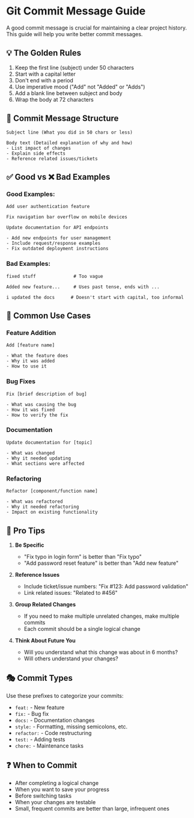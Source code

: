 # Git Commit Message Guide

A good commit message is crucial for maintaining a clear project history. This guide will help you write better commit messages.

## 💡 The Golden Rules

1. Keep the first line (subject) under 50 characters
2. Start with a capital letter
3. Don't end with a period
4. Use imperative mood ("Add" not "Added" or "Adds")
5. Add a blank line between subject and body
6. Wrap the body at 72 characters

## 📝 Commit Message Structure

```
Subject line (What you did in 50 chars or less)

Body text (Detailed explanation of why and how)
- List impact of changes
- Explain side effects
- Reference related issues/tickets
```

## ✅ Good vs ❌ Bad Examples

### Good Examples:
```
Add user authentication feature
```
```
Fix navigation bar overflow on mobile devices
```
```
Update documentation for API endpoints

- Add new endpoints for user management
- Include request/response examples
- Fix outdated deployment instructions
```

### Bad Examples:
```
fixed stuff              # Too vague
```
```
Added new feature...     # Uses past tense, ends with ...
```
```
i updated the docs      # Doesn't start with capital, too informal
```

## 🎯 Common Use Cases

### Feature Addition
```
Add [feature name]

- What the feature does
- Why it was added
- How to use it
```

### Bug Fixes
```
Fix [brief description of bug]

- What was causing the bug
- How it was fixed
- How to verify the fix
```

### Documentation
```
Update documentation for [topic]

- What was changed
- Why it needed updating
- What sections were affected
```

### Refactoring
```
Refactor [component/function name]

- What was refactored
- Why it needed refactoring
- Impact on existing functionality
```

## 🚀 Pro Tips

1. **Be Specific**
   - "Fix typo in login form" is better than "Fix typo"
   - "Add password reset feature" is better than "Add new feature"

2. **Reference Issues**
   - Include ticket/issue numbers: "Fix #123: Add password validation"
   - Link related issues: "Related to #456"

3. **Group Related Changes**
   - If you need to make multiple unrelated changes, make multiple commits
   - Each commit should be a single logical change

4. **Think About Future You**
   - Will you understand what this change was about in 6 months?
   - Will others understand your changes?

## 🎭 Commit Types

Use these prefixes to categorize your commits:
- `feat:` - New feature
- `fix:` - Bug fix
- `docs:` - Documentation changes
- `style:` - Formatting, missing semicolons, etc.
- `refactor:` - Code restructuring
- `test:` - Adding tests
- `chore:` - Maintenance tasks

## ❓ When to Commit

- After completing a logical change
- When you want to save your progress
- Before switching tasks
- When your changes are testable
- Small, frequent commits are better than large, infrequent ones
